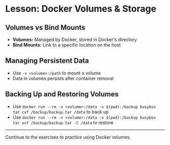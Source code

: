 # Lesson: Docker Volumes & Storage

## Volumes vs Bind Mounts
- **Volumes:** Managed by Docker, stored in Docker's directory
- **Bind Mounts:** Link to a specific location on the host

## Managing Persistent Data
- Use `-v <volume>:/path` to mount a volume
- Data in volumes persists after container removal

## Backing Up and Restoring Volumes
- Use `docker run --rm -v <volume>:/data -v $(pwd):/backup busybox tar cvf /backup/backup.tar /data` to back up
- Use `docker run --rm -v <volume>:/data -v $(pwd):/backup busybox tar xvf /backup/backup.tar -C /data` to restore

---

Continue to the exercises to practice using Docker volumes.